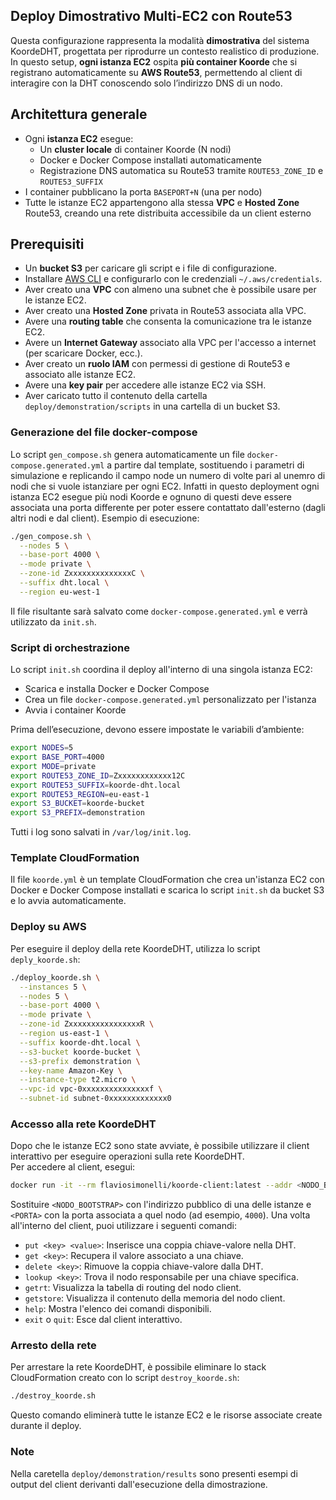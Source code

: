 ## Deploy Dimostrativo Multi-EC2 con Route53

Questa configurazione rappresenta la modalità **dimostrativa** del sistema KoordeDHT, progettata per riprodurre un contesto realistico di produzione.  
In questo setup, **ogni istanza EC2** ospita **più container Koorde** che si registrano automaticamente su **AWS Route53**, permettendo al client di interagire con la DHT conoscendo solo l’indirizzo DNS di un nodo.


##  Architettura generale

- Ogni **istanza EC2** esegue:
    - Un **cluster locale** di container Koorde (N nodi)
    - Docker e Docker Compose installati automaticamente
    - Registrazione DNS automatica su Route53 tramite `ROUTE53_ZONE_ID` e `ROUTE53_SUFFIX`
- I container pubblicano la porta `BASEPORT+N` (una per nodo)
- Tutte le istanze EC2 appartengono alla stessa **VPC** e **Hosted Zone** Route53, creando una rete distribuita accessibile da un client esterno

## Prerequisiti

- Un **bucket S3** per caricare gli script e i file di configurazione.
- Installare [AWS CLI](https://aws.amazon.com/cli/) e configurarlo con le credenziali `~/.aws/credentials`.
- Aver creato una **VPC** con almeno una subnet che è possibile usare per le istanze EC2.
- Aver creato una **Hosted Zone** privata in Route53 associata alla VPC.
- Avere una **routing table** che consenta la comunicazione tra le istanze EC2.
- Avere un **Internet Gateway** associato alla VPC per l'accesso a internet (per scaricare Docker, ecc.).
- Aver creato un **ruolo IAM** con permessi di gestione di Route53 e associato alle istanze EC2.
- Avere una **key pair** per accedere alle istanze EC2 via SSH.
- Aver caricato tutto il contenuto della cartella `deploy/demonstration/scripts` in una cartella di un bucket S3.

### Generazione del file docker-compose
Lo script `gen_compose.sh` genera automaticamente un file `docker-compose.generated.yml` a partire dal template, sostituendo i parametri di simulazione e replicando il campo node un numero di volte pari al unemro di nodi che si vuole istanziare per ogni EC2.
Infatti in questo deployment ogni istanza EC2 esegue più nodi Koorde e ognuno di questi deve essere associata una porta differente per poter essere contattato dall'esterno (dagli altri nodi e dal client).
Esempio di esecuzione:
```bash
./gen_compose.sh \
  --nodes 5 \
  --base-port 4000 \
  --mode private \
  --zone-id ZxxxxxxxxxxxxxxC \
  --suffix dht.local \
  --region eu-west-1
```
Il file risultante sarà salvato come `docker-compose.generated.yml` e verrà utilizzato da `init.sh`.

### Script di orchestrazione
Lo script `init.sh` coordina il deploy all'interno di una singola istanza EC2:
- Scarica e installa Docker e Docker Compose
- Crea un file `docker-compose.generated.yml` personalizzato per l'istanza
- Avvia i container Koorde

Prima dell’esecuzione, devono essere impostate le variabili d’ambiente:
```bash
export NODES=5
export BASE_PORT=4000
export MODE=private
export ROUTE53_ZONE_ID=Zxxxxxxxxxxxx12C
export ROUTE53_SUFFIX=koorde-dht.local
export ROUTE53_REGION=eu-east-1
export S3_BUCKET=koorde-bucket
export S3_PREFIX=demonstration
```
Tutti i log sono salvati in `/var/log/init.log`.

### Template CloudFormation
Il file `koorde.yml` è un template CloudFormation che crea un'istanza EC2 con Docker e Docker Compose installati e scarica lo script `init.sh` da bucket S3 e lo avvia automaticamente.

### Deploy su AWS
Per eseguire il deploy della rete KoordeDHT, utilizza lo script `deply_koorde.sh`:
```bash
./deploy_koorde.sh \
  --instances 5 \
  --nodes 5 \
  --base-port 4000 \
  --mode private \
  --zone-id ZxxxxxxxxxxxxxxxxR \
  --region us-east-1 \
  --suffix koorde-dht.local \
  --s3-bucket koorde-bucket \
  --s3-prefix demonstration \
  --key-name Amazon-Key \
  --instance-type t2.micro \
  --vpc-id vpc-0xxxxxxxxxxxxxxxf \
  --subnet-id subnet-0xxxxxxxxxxxxx0
```

### Accesso alla rete KoordeDHT
Dopo che le istanze EC2 sono state avviate, è possibile utilizzare il client interattivo per eseguire operazioni sulla rete KoordeDHT.  
Per accedere al client, esegui:
```bash
docker run -it --rm flaviosimonelli/koorde-client:latest --addr <NODO_BOOTSTRAP>:<PORTA>
```
Sostituire `<NODO_BOOTSTRAP>` con l'indirizzo pubblico di una delle istanze e `<PORTA>` con la porta associata a quel nodo (ad esempio, `4000`).
Una volta all'interno del client, puoi utilizzare i seguenti comandi:
- `put <key> <value>`: Inserisce una coppia chiave-valore nella DHT.
- `get <key>`: Recupera il valore associato a una chiave.
- `delete <key>`: Rimuove la coppia chiave-valore dalla DHT.
- `lookup <key>`: Trova il nodo responsabile per una chiave specifica.
- `getrt`: Visualizza la tabella di routing del nodo client.
- `getstore`: Visualizza il contenuto della memoria del nodo client.
- `help`: Mostra l'elenco dei comandi disponibili.
- `exit` o `quit`: Esce dal client interattivo.

### Arresto della rete
Per arrestare la rete KoordeDHT, è possibile eliminare lo stack CloudFormation creato con lo script `destroy_koorde.sh`:
```bash
./destroy_koorde.sh
```
Questo comando eliminerà tutte le istanze EC2 e le risorse associate create durante il deploy.

### Note
Nella caretella `deploy/demonstration/results` sono presenti esempi di output del client derivanti dall'esecuzione della dimostrazione.